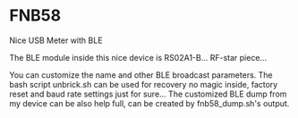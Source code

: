 # FNB58
Nice USB Meter with BLE

The BLE module inside this nice device is RS02A1-B... RF-star piece...

You can customize the name and other BLE broadcast parameters.
The bash script unbrick.sh can be used for recovery no magic inside, factory reset and baud rate settings just for sure...
The customized BLE dump from my device can be also help full, can be created by fnb58_dump.sh's output.
